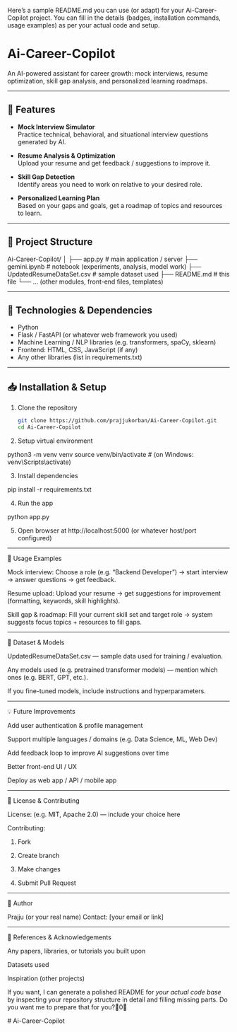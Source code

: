 Here’s a sample README.md you can use (or adapt) for your Ai-Career-Copilot project. You can fill in the details (badges, installation commands, usage examples) as per your actual code and setup.

# Ai-Career-Copilot

An AI-powered assistant for career growth: mock interviews, resume optimization, skill gap analysis, and personalized learning roadmaps.

---

## 🚀 Features

- **Mock Interview Simulator**  
  Practice technical, behavioral, and situational interview questions generated by AI.

- **Resume Analysis & Optimization**  
  Upload your resume and get feedback / suggestions to improve it.

- **Skill Gap Detection**  
  Identify areas you need to work on relative to your desired role.

- **Personalized Learning Plan**  
  Based on your gaps and goals, get a roadmap of topics and resources to learn.

---

## 📂 Project Structure

Ai-Career-Copilot/ │ ├── app.py                  # main application / server ├── gemini.ipynb            # notebook (experiments, analysis, model work) ├── UpdatedResumeDataSet.csv # sample dataset used ├── README.md               # this file └── … (other modules, front-end files, templates)

---

## 🧰 Technologies & Dependencies

- Python  
- Flask / FastAPI (or whatever web framework you used)  
- Machine Learning / NLP libraries (e.g. transformers, spaCy, sklearn)  
- Frontend: HTML, CSS, JavaScript (if any)  
- Any other libraries (list in requirements.txt)  

---

## 📥 Installation & Setup

1. Clone the repository  
   ```bash
   git clone https://github.com/prajjukorban/Ai-Career-Copilot.git
   cd Ai-Career-Copilot

2. Setup virtual environment

python3 -m venv venv
source venv/bin/activate     # (on Windows: venv\Scripts\activate)


3. Install dependencies

pip install -r requirements.txt


4. Run the app

python app.py


5. Open browser at http://localhost:5000 (or whatever host/port configured)




---

🧪 Usage Examples

Mock interview:
Choose a role (e.g. “Backend Developer”) → start interview → answer questions → get feedback.

Resume upload:
Upload your resume → get suggestions for improvement (formatting, keywords, skill highlights).

Skill gap & roadmap:
Fill your current skill set and target role → system suggests focus topics + resources to fill gaps.



---

📝 Dataset & Models

UpdatedResumeDataSet.csv — sample data used for training / evaluation.

Any models used (e.g. pretrained transformer models) — mention which ones (e.g. BERT, GPT, etc.).

If you fine-tuned models, include instructions and hyperparameters.



---

💡 Future Improvements

Add user authentication & profile management

Support multiple languages / domains (e.g. Data Science, ML, Web Dev)

Add feedback loop to improve AI suggestions over time

Better front-end UI / UX

Deploy as web app / API / mobile app



---

📄 License & Contributing

License: (e.g. MIT, Apache 2.0) — include your choice here

Contributing:

1. Fork


2. Create branch


3. Make changes


4. Submit Pull Request





---

👤 Author

Prajju (or your real name)
Contact: [your email or link]


---

🧾 References & Acknowledgements

Any papers, libraries, or tutorials you built upon

Datasets used

Inspiration (other projects)


If you want, I can generate a polished README for *your actual code base* by inspecting your repository structure in detail and filling missing parts. Do you want me to prepare that for you?0

﻿# Ai-Career-Copilot
